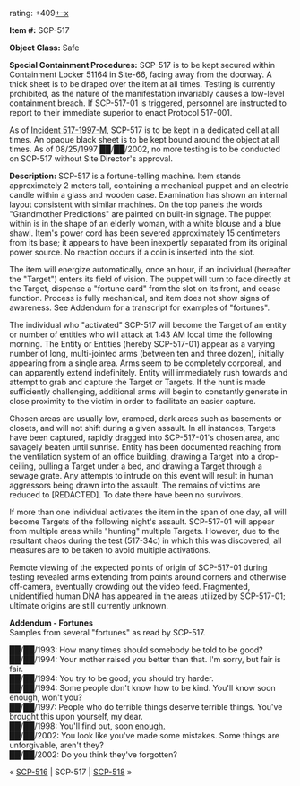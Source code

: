 rating: +409[+](javascript:; "I like it")[–](javascript:; "I don't like it")[x](javascript:; "Cancel my vote")

**Item #:** SCP-517

**Object Class:** Safe

**Special Containment Procedures:** SCP-517 is to be kept secured within Containment Locker 51164 in Site-66, facing away from the doorway. A thick sheet is to be draped over the item at all times. Testing is currently prohibited, as the nature of the manifestation invariably causes a low-level containment breach. If SCP-517-01 is triggered, personnel are instructed to report to their immediate superior to enact Protocol 517-001.

As of [Incident 517-1997-M](/incident-517-1997-m), SCP-517 is to be kept in a dedicated cell at all times. An opaque black sheet is to be kept bound around the object at all times. As of 08/25/1997 ██/██/2002, no more testing is to be conducted on SCP-517 without Site Director's approval.

**Description:** SCP-517 is a fortune-telling machine. Item stands approximately 2 meters tall, containing a mechanical puppet and an electric candle within a glass and wooden case. Examination has shown an internal layout consistent with similar machines. On the top panels the words "Grandmother Predictions" are painted on built-in signage. The puppet within is in the shape of an elderly woman, with a white blouse and a blue shawl. Item's power cord has been severed approximately 15 centimeters from its base; it appears to have been inexpertly separated from its original power source. No reaction occurs if a coin is inserted into the slot.

The item will energize automatically, once an hour, if an individual (hereafter the "Target") enters its field of vision. The puppet will turn to face directly at the Target, dispense a "fortune card" from the slot on its front, and cease function. Process is fully mechanical, and item does not show signs of awareness. See Addendum for a transcript for examples of "fortunes".

The individual who "activated" SCP-517 will become the Target of an entity or number of entities who will attack at 1:43 AM local time the following morning. The Entity or Entities (hereby SCP-517-01) appear as a varying number of long, multi-jointed arms (between ten and three dozen), initially appearing from a single area. Arms seem to be completely corporeal, and can apparently extend indefinitely. Entity will immediately rush towards and attempt to grab and capture the Target or Targets. If the hunt is made sufficiently challenging, additional arms will begin to constantly generate in close proximity to the victim in order to facilitate an easier capture.

Chosen areas are usually low, cramped, dark areas such as basements or closets, and will not shift during a given assault. In all instances, Targets have been captured, rapidly dragged into SCP-517-01's chosen area, and savagely beaten until sunrise. Entity has been documented reaching from the ventilation system of an office building, drawing a Target into a drop-ceiling, pulling a Target under a bed, and drawing a Target through a sewage grate. Any attempts to intrude on this event will result in human aggressors being drawn into the assault. The remains of victims are reduced to \[REDACTED\]. To date there have been no survivors.

If more than one individual activates the item in the span of one day, all will become Targets of the following night's assault. SCP-517-01 will appear from multiple areas while "hunting" multiple Targets. However, due to the resultant chaos during the test (517-34c) in which this was discovered, all measures are to be taken to avoid multiple activations.

Remote viewing of the expected points of origin of SCP-517-01 during testing revealed arms extending from points around corners and otherwise off-camera, eventually crowding out the video feed. Fragmented, unidentified human DNA has appeared in the areas utilized by SCP-517-01; ultimate origins are still currently unknown.

**Addendum - Fortunes**  
Samples from several "fortunes" as read by SCP-517.

██/██/1993: How many times should somebody be told to be good?  
██/██/1994: Your mother raised you better than that. I'm sorry, but fair is fair.  
██/██/1994: You try to be good; you should try harder.  
██/██/1994: Some people don't know how to be kind. You'll know soon enough, won't you?  
██/██/1997: People who do terrible things deserve terrible things. You've brought this upon yourself, my dear.  
██/██/1998: You'll find out, soon [enough.](http://www.scp-wiki.net/old-kansas-sector-part-4)  
██/██/2002: You look like you've made some mistakes. Some things are unforgivable, aren't they?  
██/██/2002: Do you think they've forgotten?

« [SCP-516](/scp-516) | SCP-517 | [SCP-518](/scp-518) »